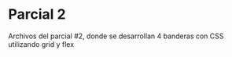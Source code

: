 # Parcial 2
Archivos del parcial #2, donde se desarrollan 4 banderas con CSS utilizando grid y flex
